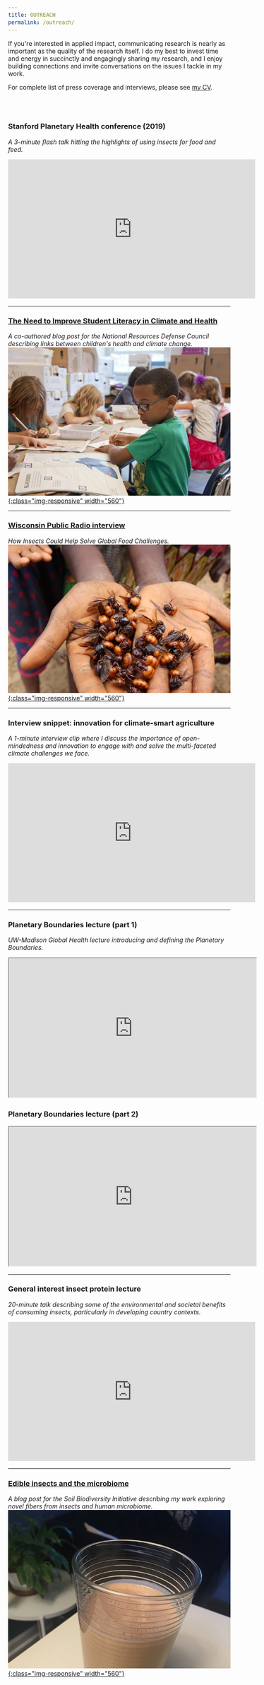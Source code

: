 ```yaml
---
title: OUTREACH
permalink: /outreach/
---
```



If you're interested in applied impact, communicating research is
nearly as important as the quality of the research itself. I do my
best to invest time and energy in succinctly and engagingly sharing my
research, and I enjoy building connections and invite
conversations on the issues I tackle in my work.

For complete list of press coverage and interviews, please see [my
CV](/assets/cv.pdf).

<br>
<br>

### Stanford Planetary Health conference (2019)
<i>A 3-minute flash talk hitting the highlights of using insects for
food and feed.</i>
<iframe width="560" height="315" src="https://www.youtube.com/embed/Vy2ZbuElGPA?start=19958" frameborder="0" allow="accelerometer; autoplay; clipboard-write; encrypted-media; gyroscope; picture-in-picture" allowfullscreen></iframe>
<br>
<hr>

### [The Need to Improve Student Literacy in Climate and Health](https://www.nrdc.org/experts/vijay-limaye/need-improve-student-literacy-climate-and-health)
<i>A co-authored blog post for the National Resources Defense Council describing links between children's health and
climate change.</i>
[![nrdc](/assets/img/nrdc-blog.jpg){:class="img-responsive" width="560"}](https://www.nrdc.org/experts/vijay-limaye/need-improve-student-literacy-climate-and-health)
<br>
<hr>

### [Wisconsin Public Radio interview](https://www.wuwm.com/post/how-insects-could-help-solve-global-food-challenges)
<i>How Insects Could Help Solve Global Food Challenges.</i>
[![wpr](/assets/img/flying-ants.jpg){:class="img-responsive" width="560"}](https://www.wuwm.com/post/how-insects-could-help-solve-global-food-challenges)
<br>
<hr>


### Interview snippet: innovation for climate-smart agriculture
<i>A 1-minute interview clip where I discuss the importance of
open-mindedness and innovation to engage with and solve the multi-faceted
climate challenges we face.</i>
<iframe width="560" height="315"
src="https://www.youtube.com/embed/onZqXt0qzr8" frameborder="0"
allow="accelerometer; autoplay; clipboard-write; encrypted-media;
gyroscope; picture-in-picture" allowfullscreen></iframe>
<br>
<hr>


### Planetary Boundaries lecture (part 1)
<i>UW-Madison Global Health lecture introducing and defining the
Planetary Boundaries.</i>
<iframe id="kaltura_player" src="https://cdnapisec.kaltura.com/p/1660902/sp/166090200/embedIframeJs/uiconf_id/25717641/partner_id/1660902?iframeembed=true&playerId=kaltura_player&entry_id=1_cv1mj58t&flashvars[streamerType]=auto&amp;flashvars[localizationCode]=en_US&amp;flashvars[leadWithHTML5]=true&amp;flashvars[sideBarContainer.plugin]=true&amp;flashvars[sideBarContainer.position]=left&amp;flashvars[sideBarContainer.clickToClose]=true&amp;flashvars[chapters.plugin]=true&amp;flashvars[chapters.layout]=vertical&amp;flashvars[chapters.thumbnailRotator]=false&amp;flashvars[streamSelector.plugin]=true&amp;flashvars[EmbedPlayer.SpinnerTarget]=videoHolder&amp;flashvars[dualScreen.plugin]=true&amp;flashvars[Kaltura.addCrossoriginToIframe]=true&amp;&wid=1_l256uiq6" width="560" height="315"></iframe>
<br>

### Planetary Boundaries lecture (part 2)
<iframe id="kaltura_player" src="https://cdnapisec.kaltura.com/p/1660902/sp/166090200/embedIframeJs/uiconf_id/25717641/partner_id/1660902?iframeembed=true&playerId=kaltura_player&entry_id=1_73oadgan&flashvars[streamerType]=auto&amp;flashvars[localizationCode]=en_US&amp;flashvars[leadWithHTML5]=true&amp;flashvars[sideBarContainer.plugin]=true&amp;flashvars[sideBarContainer.position]=left&amp;flashvars[sideBarContainer.clickToClose]=true&amp;flashvars[chapters.plugin]=true&amp;flashvars[chapters.layout]=vertical&amp;flashvars[chapters.thumbnailRotator]=false&amp;flashvars[streamSelector.plugin]=true&amp;flashvars[EmbedPlayer.SpinnerTarget]=videoHolder&amp;flashvars[dualScreen.plugin]=true&amp;flashvars[Kaltura.addCrossoriginToIframe]=true&amp;&wid=1_wrupc13k" width="560" height="315"></iframe>
<br>
<hr>

### General interest insect protein lecture
<i>20-minute talk describing some of the environmental and
societal benefits of consuming insects, particularly in developing
country contexts.</i>
<iframe width="560" height="315" src="https://www.youtube.com/embed/icVet6WJIWY" frameborder="0" allow="accelerometer; autoplay; clipboard-write; encrypted-media; gyroscope; picture-in-picture" allowfullscreen></iframe>
<br>
<hr>

### [Edible insects and the microbiome](https://www.globalsoilbiodiversity.org/blog-beneath-our-feet/2019/2/27/bugs-for-our-bugs-edible-insects-and-the-microbiome)
<i>A blog post for the Soil Biodiversity Initiative describing my
work exploring novel fibers from insects and human microbiome.</i>
[![biome](/assets/img/smoothie.jpg){:class="img-responsive" width="560"}](https://www.globalsoilbiodiversity.org/blog-beneath-our-feet/2019/2/27/bugs-for-our-bugs-edible-insects-and-the-microbiome)


